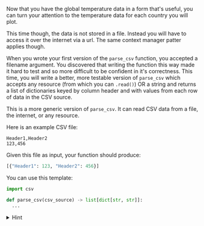 Now that you have the global temperature data in a form that's useful, you can turn your attention
to the temperature data for each country you will plot.

This time though, the data is not stored in a file. Instead you will have to access it over the
internet via a url. The same context manager patter applies though.

When you wrote your first version of the `parse_csv` function, you accepted a filename argument. You
discovered that writing the function this way made it hard to test and so more difficult to be
confident in it's correctness. This time, you will write a better, more testable version of
`parse_csv` which accepts any resource (from which you can `.read()`) OR a string and returns
a list of dictionaries keyed by column header and with values from each row of data in the CSV source.

This is a more generic version of `parse_csv`. It can read CSV data from a file, the internet, or
any resource.

Here is an example CSV file:

```
Header1,Header2
123,456
```

Given this file as input, your function should produce:

```python
[{"Header1": 123, "Header2": 456}]
```

You can use this template:

```python
import csv

def parse_csv(csv_source) -> list[dict[str, str]]:
  ...
```

<details>
    <summary>Hint</summary>
    You should be prepared to handle 3 possible types of input:
    <ul>
        <li>
            A resource that you can read <code>bytes</code> from (which you will need to decode into a <code>str</code>),
        </li>
        <li>
            A resource that you can read <code>str</code> data from, or
        </li>
        <li>
            A <code>str</code>.
        </li>
    </ul>
    
    You can check the type of a variable by using the <code>type()</code> function like this:
    <code>type(variable_name) == bytes</code>
<details>

Do not forget to include a docstring and a test function
called `test_fizzbuzz` that returns `"Success"` if the `fizzbuzz` function passes all tests.

You can test your code with these country URLS:

Belgium
: https://cdn.jsdelivr.net/gh/vibbits/gentle-hands-on-python/data/bel_data_orig.csv

Russia
: https://cdn.jsdelivr.net/gh/vibbits/gentle-hands-on-python/data/rus_data_orig.csv

Australia
: https://cdn.jsdelivr.net/gh/vibbits/gentle-hands-on-python/data/aus_data_orig.csv

In the sandbox use this to open the internet resource:
```python
from pyodide.http import open_url
open_url(url)
```

If you're using VSCodium you can use this to open the internet resource:
```python
from urllib import request
request.urlopen(url)
```

